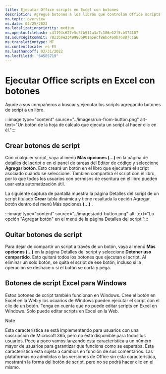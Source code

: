 ```yaml
---
title: Ejecutar Office scripts en Excel con botones
description: Agregue botones a los libros que controlan Office scripts en Excel.
ms.topic: overview
ms.date: 02/25/2022
ms.localizationpriority: medium
ms.openlocfilehash: c41194c627e5c3fb912a3a7c186e12f5cb374187
ms.sourcegitcommit: 7023b9e23499806901a5ecf8ebc460b76887cca6
ms.translationtype: MT
ms.contentlocale: es-ES
ms.lasthandoff: 03/31/2022
ms.locfileid: "64585719"
---
```

# <a name="run-office-scripts-in-excel-with-buttons"></a>Ejecutar Office scripts en Excel con botones

Ayude a sus compañeros a buscar y ejecutar los scripts agregando botones de script a un libro.

:::image type="content" source="../images/run-from-button.png" alt-text="Un botón de la hoja de cálculo que ejecuta un script al hacer clic en él.":::

## <a name="create-script-buttons"></a>Crear botones de script

Con cualquier script, vaya al menú **Más opciones (...)** en la página de detalles del script o en el panel de tareas del Editor de código y seleccione **Agregar botón**. Esto creará un botón en el libro que ejecutará el script asociado cuando se seleccione. También compartirá el script con el libro, por lo que todos los usuarios con permisos de escritura en el libro pueden usar esta automatización útil.

La siguiente captura de pantalla muestra la página Detalles del script de un script titulado **Crear** tabla dinámica y  tiene resaltada la opción Agregar botón dentro del menú Más opciones **(...)** .

:::image type="content" source="../images/add-button.png" alt-text="La opción &quot;Agregar botón&quot; en el menú de la página Detalles del script.":::

## <a name="remove-script-buttons"></a>Quitar botones de script

Para dejar de compartir un script a través de un botón, vaya al menú **Más opciones (...)** en la página Detalles del script y seleccione **Detener uso compartido**. Esto quitará todos los botones que ejecutan el script. Al eliminar un solo botón, se quita el script de ese botón, incluso si la operación se deshace o si el botón se corta y pega.

## <a name="script-buttons-on-excel-for-windows"></a>Botones de script Excel para Windows

Estos botones de script también funcionan en Windows. Cree el botón en Excel en la Web y los usuarios de Windows pueden ejecutar el script con el clic de un botón. Tenga en cuenta que no puede editar scripts en Excel en Windows. Solo puede editar scripts en Excel en la Web.

> [!NOTE]
> Esta característica se está implementando para usuarios con una suscripción de Microsoft 365, pero no está disponible para todos los usuarios. Poco a poco vamos lanzando esta característica a un número mayor de usuarios para garantizar que funciona como se esperaba. Esta característica está sujeta a cambios en función de sus comentarios. Las plataformas no admitidas o las versiones de Office sin esta característica, mostrarán la forma del botón de script, pero no se podrá hacer clic en el mismo.
